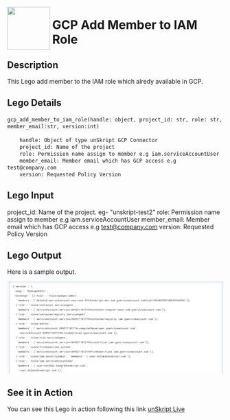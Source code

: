 [<img align="left" src="https://unskript.com/assets/favicon.png" width="100" height="100" style="padding-right: 5px">](https://unskript.com/assets/favicon.png) 
<h1>GCP Add Member to IAM Role</h1>

## Description
This Lego add member to the IAM role which alredy available in GCP.

## Lego Details

    gcp_add_member_to_iam_role(handle: object, project_id: str, role: str, member_email:str, version:int)

        handle: Object of type unSkript GCP Connector
        project_id: Name of the project
        role: Permission name assign to member e.g iam.serviceAccountUser
        member_email: Member email which has GCP access e.g test@company.com
        version: Requested Policy Version

## Lego Input
project_id: Name of the project. eg- "unskript-test2"
role: Permission name assign to member e.g iam.serviceAccountUser
member_email: Member email which has GCP access e.g test@company.com
version: Requested Policy Version

## Lego Output
Here is a sample output.

<img src="./1.png">

## See it in Action

You can see this Lego in action following this link [unSkript Live](https://us.app.unskript.io)